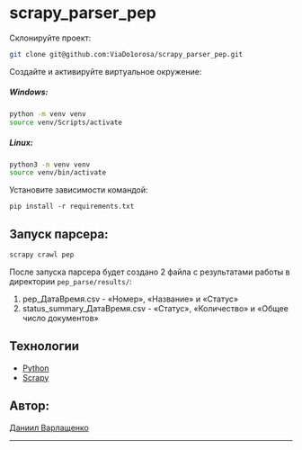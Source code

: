 # scrapy_parser_pep

Склонируйте проект:
```bash
git clone git@github.com:ViaDo1orosa/scrapy_parser_pep.git
```
Создайте и активируйте виртуальное окружение:
##### Windows:
```bash
python -m venv venv
source venv/Scripts/activate
```
##### Linux:
```bash
python3 -m venv venv
source venv/bin/activate
```
Установите зависимости командой:
```
pip install -r requirements.txt
```
## Запуск парсера:
```bash
scrapy crawl pep
```
После запуска парсера будет создано 2 файла с результатами работы в директории `pep_parse/results/`:

1. pep_ДатаВремя.csv - «Номер», «Название» и «Статус»
2. status_summary_ДатаВремя.csv - «Статус», «Количество» и «Общее число документов»

## Технологии
- [Python](https://www.python.org/)
- [Scrapy](https://pypi.org/project/Scrapy/)

## Автор: 
[Даниил Варлащенко](https://github.com/ViaDo1orosa)
***
